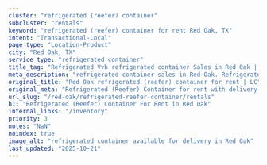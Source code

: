 ```yaml
---
cluster: "refrigerated (reefer) container"
subcluster: "rentals"
keyword: "refrigerated (reefer) container for rent Red Oak, TX"
intent: "Transactional-Local"
page_type: "Location-Product"
city: "Red Oak, TX"
service_type: "refrigerated container"
title_tag: "Refrigerated Vvb refrigerated container Sales in Red Oak | LC Container"
meta_description: "refrigerated container sales in Red Oak. Refrigerated containers with climate control. Fast delivery, competitive pricing. Serving refrigerated reefer container area. Quote ID: S4B. Call (214) 524-4168 for your free quote today."
original_title: "Red Oak refrigerated (reefer) container for rent | LC"
original_meta: "Refrigerated (Reefer) Container for rent with delivery in Red Oak, TX. LC Container — local Since 2003. Get pricing today."
url_slug: "/red-oak/refrigerated-reefer-container/rentals"
h1: "Refrigerated (Reefer) Container For Rent in Red Oak"
internal_links: "/inventory"
priority: 3
notes: "NaN"
noindex: true
image_alt: "refrigerated container available for delivery in Red Oak"
last_updated: "2025-10-21"
---
```


<!-- TODO: Add unique city/inventory copy, images, and internal links here. -->

